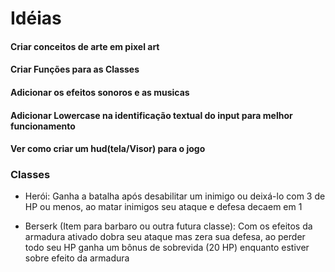 # Idéias 

#### Criar conceitos de arte em pixel art
#### Criar Funções para as Classes
#### Adicionar os efeitos sonoros e as musicas 
#### Adicionar Lowercase na identificação textual do input para melhor funcionamento
#### Ver como criar um hud(tela/Visor) para o jogo 


### Classes
- Herói:
Ganha a batalha após desabilitar um inimigo 
ou deixá-lo com 3 de HP ou menos, ao matar 
inimigos seu ataque e defesa decaem em 1

- Berserk (Item para barbaro ou outra futura classe):
Com os efeitos da armadura ativado dobra seu 
ataque mas zera sua defesa, ao perder todo 
seu HP ganha um bônus de sobrevida (20 HP) 
enquanto estiver sobre efeito da armadura
